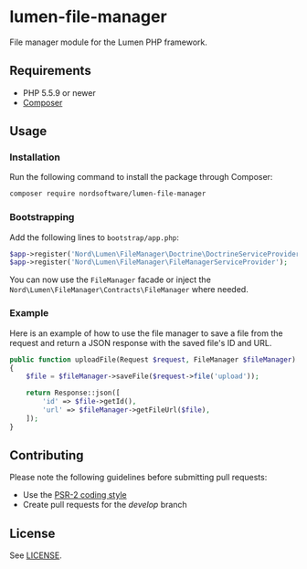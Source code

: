 # lumen-file-manager

File manager module for the Lumen PHP framework.

## Requirements

- PHP 5.5.9 or newer
- [Composer](http://getcomposer.org)

## Usage

### Installation

Run the following command to install the package through Composer:

```sh
composer require nordsoftware/lumen-file-manager
```

### Bootstrapping

Add the following lines to ```bootstrap/app.php```:

```php
$app->register('Nord\Lumen\FileManager\Doctrine\DoctrineServiceProvider');
$app->register('Nord\Lumen\FileManager\FileManagerServiceProvider');
```

You can now use the ```FileManager``` facade or inject the ```Nord\Lumen\FileManager\Contracts\FileManager``` where needed.

### Example

Here is an example of how to use the file manager to save a file from the request
and return a JSON response with the saved file's ID and URL.

```php
public function uploadFile(Request $request, FileManager $fileManager)
{
    $file = $fileManager->saveFile($request->file('upload'));

    return Response::json([
        'id' => $file->getId(),
        'url' => $fileManager->getFileUrl($file),
    ]);
}
```

## Contributing

Please note the following guidelines before submitting pull requests:

- Use the [PSR-2 coding style](https://github.com/php-fig/fig-standards/blob/master/accepted/PSR-2-coding-style-guide.md)
- Create pull requests for the *develop* branch

## License

See [LICENSE](LICENSE).
